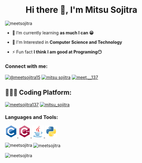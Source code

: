 <h1 align="center">Hi there 👋, I'm Mitsu Sojitra</h1>
<p align="left"> <img src="https://komarev.com/ghpvc/?username=meetsojitra&label=Profile%20views&color=0e75b6&style=flat" alt="meetsojitra" /> </p>

- 🌱 I’m currently learning **as much I can 😀**

- 💬 I'm Interested in **Computer Science and Technology**

- ⚡ Fun fact **I think I am good at Programing😶**

<h3 align="left">Connect with me:</h3>
<p align="left">
<a href="https://twitter.com/@meetsojitra15" target="blank"><img align="center" src="https://raw.githubusercontent.com/rahuldkjain/github-profile-readme-generator/master/src/images/icons/Social/twitter.svg" alt="@meetsojitra15" height="30" width="40" /></a>
<a href="https://linkedin.com/in/mitsu sojitra" target="blank"><img align="center" src="https://raw.githubusercontent.com/rahuldkjain/github-profile-readme-generator/master/src/images/icons/Social/linked-in-alt.svg" alt="mitsu sojitra" height="30" width="40" /></a>
<a href="https://instagram.com/meet.__137" target="blank"><img align="center" src="https://raw.githubusercontent.com/rahuldkjain/github-profile-readme-generator/master/src/images/icons/Social/instagram.svg" alt="meet.__137" height="30" width="40" /></a>

  
<h2 align="left">🧑🏻‍💻 Coding Platform: </h2>
<a href="https://www.codechef.com/users/meetsojitra137" target="blank"><img align="center" src="https://cdn.jsdelivr.net/npm/simple-icons@3.1.0/icons/codechef.svg" alt="meetsojitra137" height="30" width="40" /></a>
<a href="https://codeforces.com/profile/mitsu_sojitra" target="blank"><img align="center" src="https://raw.githubusercontent.com/rahuldkjain/github-profile-readme-generator/master/src/images/icons/Social/codeforces.svg" alt="mitsu_sojitra" height="30" width="40" /></a>
</p>

<h3 align="left">Languages and Tools:</h3>
<p align="left"> <a href="https://www.cprogramming.com/" target="_blank" rel="noreferrer"> <img src="https://raw.githubusercontent.com/devicons/devicon/master/icons/c/c-original.svg" alt="c" width="40" height="40"/> </a> <a href="https://www.w3schools.com/cpp/" target="_blank" rel="noreferrer"> <img src="https://raw.githubusercontent.com/devicons/devicon/master/icons/cplusplus/cplusplus-original.svg" alt="cplusplus" width="40" height="40"/> </a> <a href="https://www.java.com" target="_blank" rel="noreferrer"> <img src="https://raw.githubusercontent.com/devicons/devicon/master/icons/java/java-original.svg" alt="java" width="40" height="40"/> </a> <a href="https://www.python.org" target="_blank" rel="noreferrer"> <img src="https://raw.githubusercontent.com/devicons/devicon/master/icons/python/python-original.svg" alt="python" width="40" height="40"/> </a> </p>

<p><img align="left" src="https://github-readme-stats.vercel.app/api/top-langs?username=meetsojitra&show_icons=true&locale=en&layout=compact" alt="meetsojitra" /></p>

<p>&nbsp;<img align="center" src="https://github-readme-stats.vercel.app/api?username=meetsojitra&show_icons=true&locale=en" alt="meetsojitra" /></p>

<p><img align="center" src="https://github-readme-streak-stats.herokuapp.com/?user=meetsojitra&" alt="meetsojitra" /></p>
